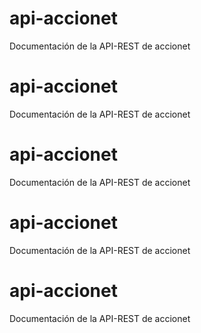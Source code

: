 # api-accionet
Documentación de la API-REST de accionet
# api-accionet
Documentación de la API-REST de accionet
# api-accionet
Documentación de la API-REST de accionet
# api-accionet
Documentación de la API-REST de accionet
# api-accionet
Documentación de la API-REST de accionet

